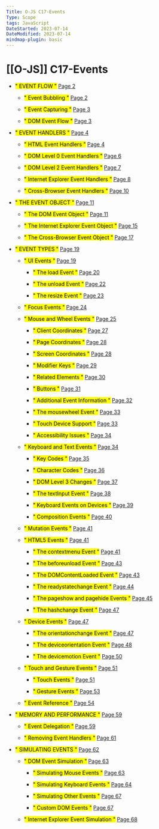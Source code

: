```yaml
---
Title: O-JS C17-Events
Type: Scope
tags: JavaScript
DateStarted: 2023-07-14
DateModified: 2023-07-14
mindmap-plugin: basic
---
```

# [[O-JS]] C17-Events
- <mark class="hltr-gray ">" EVENT FLOW "</mark> [Page 2 ]( zotero://open-pdf/library/items/M466R695?page=2&annotation=UUYYHYWU )
	
	- <mark class="hltr-gray ">" Event Bubbling "</mark> [Page 2 ]( zotero://open-pdf/library/items/M466R695?page=2&annotation=8YFFRXGN)
	
	- <mark class="hltr-gray ">" Event Capturing "</mark> [Page 3 ]( zotero://open-pdf/library/items/M466R695?page=3&annotation=BIA2W2K4)
	
	- <mark class="hltr-gray ">" DOM Event Flow "</mark> [Page 3 ]( zotero://open-pdf/library/items/M466R695?page=3&annotation=3C3F9IK8)

- <mark class="hltr-gray ">" EVENT HANDLERS "</mark> [Page 4 ]( zotero://open-pdf/library/items/M466R695?page=4&annotation=L2DSRGEF)
	
	- <mark class="hltr-gray ">" HTML Event Handlers "</mark> [Page 4 ]( zotero://open-pdf/library/items/M466R695?page=4&annotation=PMWKWFVN)
	
	- <mark class="hltr-gray ">" DOM Level 0 Event Handlers "</mark> [Page 6 ]( zotero://open-pdf/library/items/M466R695?page=6&annotation=EFIX6E6E)
	
	- <mark class="hltr-gray ">" DOM Level 2 Event Handlers "</mark> [Page 7 ]( zotero://open-pdf/library/items/M466R695?page=7&annotation=HW5FI4PC)
	
	- <mark class="hltr-gray ">" Internet Explorer Event Handlers "</mark> [Page 8 ]( zotero://open-pdf/library/items/M466R695?page=8&annotation=D83RQBHR)
	
	- <mark class="hltr-gray ">" Cross-Browser Event Handlers "</mark> [Page 10 ]( zotero://open-pdf/library/items/M466R695?page=10&annotation=UA4R28QL)

- <mark class="hltr-gray ">" THE EVENT OBJECT "</mark> [Page 11 ]( zotero://open-pdf/library/items/M466R695?page=11&annotation=SSKRUBNX)

	- <mark class="hltr-gray ">" The DOM Event Object "</mark> [Page 11 ]( zotero://open-pdf/library/items/M466R695?page=11&annotation=ACNV7F76)
	
	- <mark class="hltr-gray ">" The Internet Explorer Event Object "</mark> [Page 15 ]( zotero://open-pdf/library/items/M466R695?page=15&annotation=NXT3UHRQ)
	
	- <mark class="hltr-gray ">" The Cross-Browser Event Object "</mark> [Page 17 ]( zotero://open-pdf/library/items/M466R695?page=17&annotation=HPPQLRXN)

- <mark class="hltr-gray ">" EVENT TYPES "</mark> [Page 19 ]( zotero://open-pdf/library/items/M466R695?page=19&annotation=LI8EBQWZ)

	- <mark class="hltr-gray ">" UI Events "</mark> [Page 19 ]( zotero://open-pdf/library/items/M466R695?page=19&annotation=PQLFG5FK)
	
		- <mark class="hltr-gray ">" The load Event "</mark> [Page 20 ]( zotero://open-pdf/library/items/M466R695?page=20&annotation=C26DP95A)
		
		- <mark class="hltr-gray ">" The unload Event "</mark> [Page 22 ]( zotero://open-pdf/library/items/M466R695?page=22&annotation=9HQJZ2UF)
		
		- <mark class="hltr-gray ">" The resize Event "</mark> [Page 23 ]( zotero://open-pdf/library/items/M466R695?page=23&annotation=MENF798F)
	
	- <mark class="hltr-gray ">" Focus Events "</mark> [Page 24 ]( zotero://open-pdf/library/items/M466R695?page=24&annotation=G7BR4XDE)
	
	- <mark class="hltr-gray ">" Mouse and Wheel Events "</mark> [Page 25 ]( zotero://open-pdf/library/items/M466R695?page=25&annotation=DTKL3RJL)
	
		- <mark class="hltr-gray ">" Client Coordinates "</mark> [Page 27 ]( zotero://open-pdf/library/items/M466R695?page=27&annotation=XUJDF94D)
		
		- <mark class="hltr-gray ">" Page Coordinates "</mark> [Page 28 ]( zotero://open-pdf/library/items/M466R695?page=28&annotation=JRUD6YZR)
		
		- <mark class="hltr-gray ">" Screen Coordinates "</mark> [Page 28 ]( zotero://open-pdf/library/items/M466R695?page=28&annotation=X3P832B6)
		
		- <mark class="hltr-gray ">" Modifier Keys "</mark> [Page 29 ]( zotero://open-pdf/library/items/M466R695?page=29&annotation=TI6ESJWX)
		
		- <mark class="hltr-gray ">" Related Elements "</mark> [Page 30 ]( zotero://open-pdf/library/items/M466R695?page=30&annotation=4BJ7DITX)
		
		- <mark class="hltr-gray ">" Buttons "</mark> [Page 31 ]( zotero://open-pdf/library/items/M466R695?page=31&annotation=A3E4XRYG)
		
		- <mark class="hltr-gray ">" Additional Event Information "</mark> [Page 32 ]( zotero://open-pdf/library/items/M466R695?page=32&annotation=NVEWUJHE)
		
		- <mark class="hltr-gray ">" The mousewheel Event "</mark> [Page 33 ]( zotero://open-pdf/library/items/M466R695?page=33&annotation=AU9BSXYF)
		
		- <mark class="hltr-gray ">" Touch Device Support "</mark> [Page 33 ]( zotero://open-pdf/library/items/M466R695?page=33&annotation=Y9CD7AYA)
		
		- <mark class="hltr-gray ">" Accessibility Issues "</mark> [Page 34 ]( zotero://open-pdf/library/items/M466R695?page=34&annotation=RHHLATPG)
	
	- <mark class="hltr-gray ">" Keyboard and Text Events "</mark> [Page 34 ]( zotero://open-pdf/library/items/M466R695?page=34&annotation=YVGUIICW)
	
		- <mark class="hltr-gray ">" Key Codes "</mark> [Page 35 ]( zotero://open-pdf/library/items/M466R695?page=35&annotation=K6YXCJCF)
		
		- <mark class="hltr-gray ">" Character Codes "</mark> [Page 36 ]( zotero://open-pdf/library/items/M466R695?page=36&annotation=LQKSD57N)
		
		- <mark class="hltr-gray ">" DOM Level 3 Changes "</mark> [Page 37 ]( zotero://open-pdf/library/items/M466R695?page=37&annotation=859ATZ7R)
		
		- <mark class="hltr-gray ">" The textInput Event "</mark> [Page 38 ]( zotero://open-pdf/library/items/M466R695?page=38&annotation=Y4CSVQFR)
		
		- <mark class="hltr-gray ">" Keyboard Events on Devices "</mark> [Page 39 ]( zotero://open-pdf/library/items/M466R695?page=39&annotation=FQWKSYZW)
		
		- <mark class="hltr-gray ">" Composition Events "</mark> [Page 40 ]( zotero://open-pdf/library/items/M466R695?page=40&annotation=6G49SJU5)
	
	- <mark class="hltr-gray ">" Mutation Events "</mark> [Page 41 ]( zotero://open-pdf/library/items/M466R695?page=41&annotation=X53WLRJD)
	
	- <mark class="hltr-gray ">" HTML5 Events "</mark> [Page 41 ]( zotero://open-pdf/library/items/M466R695?page=41&annotation=BJHUB44E)
	
		- <mark class="hltr-gray ">" The contextmenu Event "</mark> [Page 41 ]( zotero://open-pdf/library/items/M466R695?page=41&annotation=P7SDMA3L)
		
		- <mark class="hltr-gray ">" The beforeunload Event "</mark> [Page 43 ]( zotero://open-pdf/library/items/M466R695?page=43&annotation=YNGWMRZX)
		
		- <mark class="hltr-gray ">" The DOMContentLoaded Event "</mark> [Page 43 ]( zotero://open-pdf/library/items/M466R695?page=43&annotation=3PS8CGFX)
		
		- <mark class="hltr-gray ">" The readystatechange Event "</mark> [Page 44 ]( zotero://open-pdf/library/items/M466R695?page=44&annotation=4ULKSDLY)
		
		- <mark class="hltr-gray ">" The pageshow and pagehide Events "</mark> [Page 45 ]( zotero://open-pdf/library/items/M466R695?page=45&annotation=FP52QAC3)
		
		- <mark class="hltr-gray ">" The hashchange Event "</mark> [Page 47 ]( zotero://open-pdf/library/items/M466R695?page=47&annotation=BUWX52EE)
	
	- <mark class="hltr-gray ">" Device Events "</mark> [Page 47 ]( zotero://open-pdf/library/items/M466R695?page=47&annotation=IML8HJ86)
		
		- <mark class="hltr-gray ">" The orientationchange Event "</mark> [Page 47 ]( zotero://open-pdf/library/items/M466R695?page=47&annotation=DYHNETBH)
		
		- <mark class="hltr-gray ">" The deviceorientation Event "</mark> [Page 48 ]( zotero://open-pdf/library/items/M466R695?page=48&annotation=VI7KKZ6P)
		
		- <mark class="hltr-gray ">" The devicemotion Event "</mark> [Page 50 ]( zotero://open-pdf/library/items/M466R695?page=50&annotation=9IZ6K6XU)
	
	- <mark class="hltr-gray ">" Touch and Gesture Events "</mark> [Page 51 ]( zotero://open-pdf/library/items/M466R695?page=51&annotation=DVMEQHUA)
	
		- <mark class="hltr-gray ">" Touch Events "</mark> [Page 51 ]( zotero://open-pdf/library/items/M466R695?page=51&annotation=ERF94V4W)
		
		- <mark class="hltr-gray ">" Gesture Events "</mark> [Page 53 ]( zotero://open-pdf/library/items/M466R695?page=53&annotation=4GAUWAKP)
	
	- <mark class="hltr-gray ">" Event Reference "</mark> [Page 54 ]( zotero://open-pdf/library/items/M466R695?page=54&annotation=2SUEIL22)

- <mark class="hltr-gray ">" MEMORY AND PERFORMANCE "</mark> [Page 59 ]( zotero://open-pdf/library/items/M466R695?page=59&annotation=AA228Y2T)

	- <mark class="hltr-gray ">" Event Delegation "</mark> [Page 59 ]( zotero://open-pdf/library/items/M466R695?page=59&annotation=CE9KFDDQ)
	
	- <mark class="hltr-gray ">" Removing Event Handlers "</mark> [Page 61 ]( zotero://open-pdf/library/items/M466R695?page=61&annotation=5PPQN86E)

- <mark class="hltr-gray ">" SIMULATING EVENTS "</mark> [Page 62 ]( zotero://open-pdf/library/items/M466R695?page=62&annotation=ULNG5F5W)

	- <mark class="hltr-gray ">" DOM Event Simulation "</mark> [Page 63 ]( zotero://open-pdf/library/items/M466R695?page=63&annotation=IFQUB7T7)
		
		- <mark class="hltr-gray ">" Simulating Mouse Events "</mark> [Page 63 ]( zotero://open-pdf/library/items/M466R695?page=63&annotation=WVI23XCF)
		
		- <mark class="hltr-gray ">" Simulating Keyboard Events "</mark> [Page 64 ]( zotero://open-pdf/library/items/M466R695?page=64&annotation=Q4Q4EFFN)
		
		- <mark class="hltr-gray ">" Simulating Other Events "</mark> [Page 67 ]( zotero://open-pdf/library/items/M466R695?page=67&annotation=5KU2BFVU)
		
		- <mark class="hltr-gray ">" Custom DOM Events "</mark> [Page 67 ]( zotero://open-pdf/library/items/M466R695?page=67&annotation=5U9LGZV9)
	
	- <mark class="hltr-gray ">" Internet Explorer Event Simulation "</mark> [Page 68 ]( zotero://open-pdf/library/items/M466R695?page=68&annotation=Q22TLBLK)